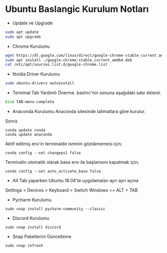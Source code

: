 # Ubuntu Baslangic Kurulum Notları

* Update ve Upgrade
```sh
sudo apt update
sudo apt upgrade
```

* Chrome Kurulumu
```sh
wget https://dl.google.com/linux/direct/google-chrome-stable_current_amd64.deb
sudo apt install ./google-chrome-stable_current_amd64.deb
cat /etc/apt/sources.list.d/google-chrome.list
```

* Nvidia Driver Kurulumu
```sh
sudo ubuntu-drivers autoinstall
```

* Terminal Tab Yardımlı Önerme
.bashrc'nin sonuna aşağıdaki satır eklenir.
```sh
bind TAB:menu-complete
```

* Anaconda Kurulumu
Anaconda sitesinde talimatlara göre kurulur.

Sonra
```
conda update conda
conda update anaconda
```
Aktif edilmiş env'in terminalde isminin gözükmemesi için;
```
conda config --set changeps1 false
```
Terminalin otomatik olarak base env ile başlamsını kapatmak için;
```
conda config --set auto_activate_base false
```

* Alt Tab yaparken Ubuntu 18.04'te uygulamaları ayrı ayrı açma

Settings > Devices > Keyboard > Switch Windows == ALT + TAB


* Pycharm Kurulumu
```
sudo snap install pycharm-community --classic
```


* Discord Kurulumu
```
sudo snap install discord
```

* Snap Paketlerini Güncelleme
```
sudo snap refresh
```



